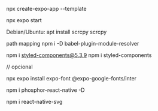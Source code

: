 npx create-expo-app --template


npx expo start


Debian/Ubuntu: apt install scrcpy
scrcpy

path mapping
npm i -D babel-plugin-module-resolver

npm i styled-components@5.3.9
npm i styled-components
<!-- npm i -D @types/styled-components @types/styled-components-react-native --> // opcional

npx expo install expo-font @expo-google-fonts/inter

npm i phosphor-react-native -D

npm i react-native-svg

